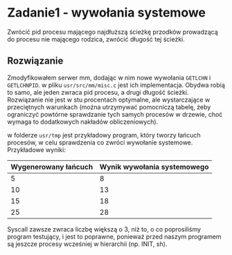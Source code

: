 # Zadanie1 - wywołania systemowe

Zwrócić pid procesu mającego najdłuższą ścieżkę przodków prowadzącą do procesu nie mającego rodzica, zwrócić długość tej ścieżki.

## Rozwiązanie

Zmodyfikowałem serwer mm, dodając w nim nowe wywołania `GETLCHN` i `GETLCHNPID`. w pliku `usr/src/mm/misc.c` jest ich implementacja. Obydwa robią to samo, ale jeden zwraca pid procesu, a drugi długość ścieżki.
Rozwiązanie nie jest w stu procentach optymalne, ale wystarczające w przeciętnych warunkach (można utrzymywać pomocniczą tabelę, żeby ograniczyć powtórne sprawdzanie tych samych procesów w drzewie, choć wymaga to dodatkowych nakładów obliczeniowych).

w folderze `usr/tmp` jest przykładowy program, który tworzy łańcuch procesów, w celu sprawdzenia co zwróci wywołanie systemowe. Przykładowe wyniki:

| Wygenerowany łańcuch | Wynik wywołania systemowego |
|----------------------|-----------------------------|
| 5                    | 8                           |
| 10                   | 13                          |
| 15                   | 18                          |
| 25                   | 28                          |

Syscall zawsze zwraca liczbę większą o 3, niż to, o co poprosiliśmy program testujący, i jest to poprawne, ponieważ przed naszym programem są jeszcze procesy wcześniej w hierarchii (np. INIT, sh).



